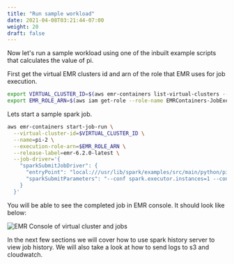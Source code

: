 ```yaml
---
title: "Run sample workload"
date: 2021-04-08T03:21:44-07:00
weight: 20
draft: false
---
```


Now let's run a sample workload using one of the inbuilt example scripts that calculates the value of pi.


First get the virtual EMR clusters id and arn of the role that EMR uses for job execution.


```sh
export VIRTUAL_CLUSTER_ID=$(aws emr-containers list-virtual-clusters --query "virtualClusters[?state=='RUNNING'].id" --output text)
export EMR_ROLE_ARN=$(aws iam get-role --role-name EMRContainers-JobExecutionRole --query Role.Arn --output text)

```

Lets start a sample spark job. 



```sh
aws emr-containers start-job-run \
  --virtual-cluster-id=$VIRTUAL_CLUSTER_ID \
  --name=pi-2 \
  --execution-role-arn=$EMR_ROLE_ARN \
  --release-label=emr-6.2.0-latest \
  --job-driver='{
    "sparkSubmitJobDriver": {
      "entryPoint": "local:///usr/lib/spark/examples/src/main/python/pi.py",
      "sparkSubmitParameters": "--conf spark.executor.instances=1 --conf spark.executor.memory=2G --conf spark.executor.cores=1 --conf spark.driver.cores=1"
    }
  }'
```

You will be able to see the completed job in EMR console. It should look like below:

![EMR Console of virtual cluster and jobs](/images/emr-on-eks/virtual-cluster1.png)


In the next few sections we will cover how to use spark history server to view job history. We will also take a look at how to send logs to s3 and cloudwatch.
